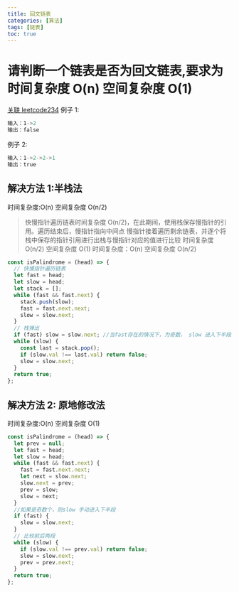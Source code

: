 ```yaml
---
title: 回文链表
categories: [算法]
tags: [链表]
toc: true
---
```


# 请判断一个链表是否为回文链表,要求为**时间复杂度 O(n) 空间复杂度 O(1)**

[关联 leetcode234](https://leetcode-cn.com/problems/palindrome-linked-list/)
例子 1:

```js
输入：1->2
输出：false
```

例子 2:

```js
输入：1->2->2->1
输出：true
```

## 解决方法 1:半栈法

时间复杂度:O(n) 空间复杂度 O(n/2)

> 快慢指针遍历链表时间复杂度 O(n/2)，在此期间，使用栈保存慢指针的引用。遍历结束后，慢指针指向中间点
> 慢指针接着遍历剩余链表，并逐个将栈中保存的指针引用进行出栈与慢指针对应的值进行比较 时间复杂度 O(n/2) 空间复杂度 O(1)
> 时间复杂度：O(n) 空间复杂度 O(n/2)

```js
const isPalindrome = (head) => {
  // 快慢指针遍历链表
  let fast = head;
  let slow = head;
  let stack = [];
  while (fast && fast.next) {
    stack.push(slow);
    fast = fast.next.next;
    slow = slow.next;
  }
  // 栈弹出
  if (fast) slow = slow.next; //当fast存在的情况下，为奇数， slow 进入下半段。否则slow 已为下半段
  while (slow) {
    const last = stack.pop();
    if (slow.val !== last.val) return false;
    slow = slow.next;
  }
  return true;
};
```

## 解决方法 2: 原地修改法

时间复杂度:O(n) 空间复杂度 O(1)

```js
const isPalindrome = (head) => {
  let prev = null;
  let fast = head;
  let slow = head;
  while (fast && fast.next) {
    fast = fast.next.next;
    let next = slow.next;
    slow.next = prev;
    prev = slow;
    slow = next;
  }
  //如果是奇数个，则slow 手动进入下半段
  if (fast) {
    slow = slow.next;
  }
  // 比较前后两段
  while (slow) {
    if (slow.val !== prev.val) return false;
    slow = slow.next;
    prev = prev.next;
  }
  return true;
};
```
